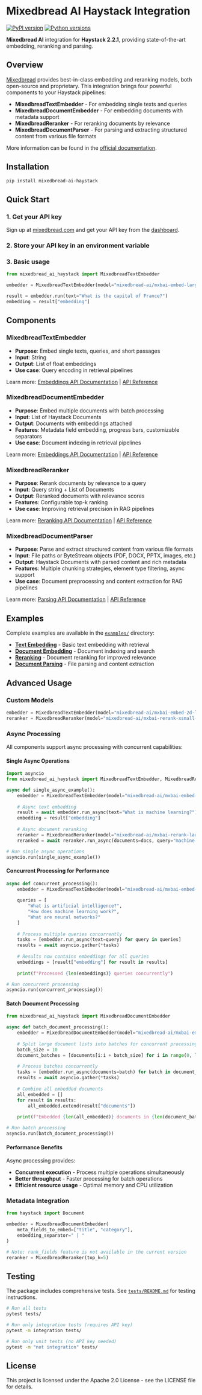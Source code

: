 # Mixedbread AI Haystack Integration

[![PyPI version](https://badge.fury.io/py/mixedbread-ai-haystack.svg)](https://badge.fury.io/py/mixedbread-ai-haystack)
[![Python versions](https://img.shields.io/pypi/pyversions/mixedbread-ai-haystack.svg)](https://pypi.org/project/mixedbread-ai-haystack/)

**Mixedbread AI** integration for **Haystack 2.2.1**, providing state-of-the-art embedding, reranking and parsing.

## Overview

[Mixedbread](https://www.mixedbread.com) provides best-in-class embedding and reranking models, both open-source and proprietary. This integration brings four powerful components to your Haystack pipelines:

- **MixedbreadTextEmbedder** - For embedding single texts and queries
- **MixedbreadDocumentEmbedder** - For embedding documents with metadata support  
- **MixedbreadReranker** - For reranking documents by relevance
- **MixedbreadDocumentParser** - For parsing and extracting structured content from various file formats

More information can be found in the [official documentation](https://www.mixedbread.com/docs).


## Installation

```bash
pip install mixedbread-ai-haystack
```

## Quick Start

### 1. Get your API key
Sign up at [mixedbread.com](https://www.mixedbread.com) and get your API key from the [dashboard](https://www.platform.mixedbread.com/).

### 2. Store your API key in an environment variable

### 3. Basic usage
```python
from mixedbread_ai_haystack import MixedbreadTextEmbedder

embedder = MixedbreadTextEmbedder(model="mixedbread-ai/mxbai-embed-large-v1")

result = embedder.run(text="What is the capital of France?")
embedding = result["embedding"]
```

## Components

### MixedbreadTextEmbedder
- **Purpose**: Embed single texts, queries, and short passages
- **Input**: String
- **Output**: List of float embeddings
- **Use case**: Query encoding in retrieval pipelines

Learn more: [Embeddings API Documentation](https://www.mixedbread.com/docs/embeddings/overview) | [API Reference](https://www.mixedbread.com/api-reference/endpoints/embeddings)

### MixedbreadDocumentEmbedder  
- **Purpose**: Embed multiple documents with batch processing
- **Input**: List of Haystack Documents
- **Output**: Documents with embeddings attached
- **Features**: Metadata field embedding, progress bars, customizable separators
- **Use case**: Document indexing in retrieval pipelines

Learn more: [Embeddings API Documentation](https://www.mixedbread.com/docs/embeddings/overview) | [API Reference](https://www.mixedbread.com/api-reference/endpoints/embeddings)

### MixedbreadReranker
- **Purpose**: Rerank documents by relevance to a query
- **Input**: Query string + List of Documents  
- **Output**: Reranked documents with relevance scores
- **Features**: Configurable top-k ranking
- **Use case**: Improving retrieval precision in RAG pipelines

Learn more: [Reranking API Documentation](https://www.mixedbread.com/docs/reranking/overview) | [API Reference](https://www.mixedbread.com/api-reference/endpoints/reranking)

### MixedbreadDocumentParser
- **Purpose**: Parse and extract structured content from various file formats
- **Input**: File paths or ByteStream objects (PDF, DOCX, PPTX, images, etc.)
- **Output**: Haystack Documents with parsed content and rich metadata
- **Features**: Multiple chunking strategies, element type filtering, async support
- **Use case**: Document preprocessing and content extraction for RAG pipelines

Learn more: [Parsing API Documentation](https://www.mixedbread.com/docs/parsing/overview) | [API Reference](https://www.mixedbread.com/api-reference/endpoints/parsing)

## Examples

Complete examples are available in the [`examples/`](./examples/) directory:

- **[Text Embedding](./examples/mixedbread_text_embedding.py)** - Basic text embedding with retrieval
- **[Document Embedding](./examples/mixedbread_document_embedding.py)** - Document indexing and search  
- **[Reranking](./examples/mixedbread_reranking.py)** - Document reranking for improved relevance
- **[Document Parsing](./examples/mixedbread_document_parsing.py)** - File parsing and content extraction

## Advanced Usage

### Custom Models
```python
embedder = MixedbreadTextEmbedder(model="mixedbread-ai/mxbai-embed-2d-large-v1")
reranker = MixedbreadReranker(model="mixedbread-ai/mxbai-rerank-xsmall-v1")
```

### Async Processing

All components support async processing with concurrent capabilities:

#### Single Async Operations
```python
import asyncio
from mixedbread_ai_haystack import MixedbreadTextEmbedder, MixedbreadReranker

async def single_async_example():
    embedder = MixedbreadTextEmbedder(model="mixedbread-ai/mxbai-embed-large-v1")
    
    # Async text embedding
    result = await embedder.run_async(text="What is machine learning?")
    embedding = result["embedding"]
    
    # Async document reranking
    reranker = MixedbreadReranker(model="mixedbread-ai/mxbai-rerank-large-v1")
    reranked = await reranker.run_async(documents=docs, query="machine learning")

# Run single async operations
asyncio.run(single_async_example())
```

#### Concurrent Processing for Performance
```python
async def concurrent_processing():
    embedder = MixedbreadTextEmbedder(model="mixedbread-ai/mxbai-embed-large-v1")
    
    queries = [
        "What is artificial intelligence?",
        "How does machine learning work?", 
        "What are neural networks?"
    ]
    
    # Process multiple queries concurrently
    tasks = [embedder.run_async(text=query) for query in queries]
    results = await asyncio.gather(*tasks)
    
    # Results now contains embeddings for all queries
    embeddings = [result["embedding"] for result in results]
    
    print(f"Processed {len(embeddings)} queries concurrently")

# Run concurrent processing
asyncio.run(concurrent_processing())
```

#### Batch Document Processing
```python
from mixedbread_ai_haystack import MixedbreadDocumentEmbedder

async def batch_document_processing():
    embedder = MixedbreadDocumentEmbedder(model="mixedbread-ai/mxbai-embed-large-v1")
    
    # Split large document lists into batches for concurrent processing
    batch_size = 10
    document_batches = [documents[i:i + batch_size] for i in range(0, len(documents), batch_size)]
    
    # Process batches concurrently
    tasks = [embedder.run_async(documents=batch) for batch in document_batches]
    results = await asyncio.gather(*tasks)
    
    # Combine all embedded documents
    all_embedded = []
    for result in results:
        all_embedded.extend(result["documents"])
    
    print(f"Embedded {len(all_embedded)} documents in {len(document_batches)} concurrent batches")

# Run batch processing
asyncio.run(batch_document_processing())
```

#### Performance Benefits
Async processing provides:
- **Concurrent execution** - Process multiple operations simultaneously
- **Better throughput** - Faster processing for batch operations
- **Efficient resource usage** - Optimal memory and CPU utilization

### Metadata Integration
```python
from haystack import Document

embedder = MixedbreadDocumentEmbedder(
    meta_fields_to_embed=["title", "category"],
    embedding_separator=" | "
)

# Note: rank_fields feature is not available in the current version
reranker = MixedbreadReranker(top_k=5)
```


## Testing

The package includes comprehensive tests. See [`tests/README.md`](./tests/README.md) for testing instructions.

```bash
# Run all tests
pytest tests/

# Run only integration tests (requires API key)
pytest -m integration tests/

# Run only unit tests (no API key needed)  
pytest -m "not integration" tests/
```

## License

This project is licensed under the Apache 2.0 License - see the LICENSE file for details.
